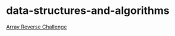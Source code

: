 # data-structures-and-algorithms

[Array Reverse Challenge](https://github.com/Judahhunger/data-structures-and-algorithms/tree/master/Challenges/reverse_array01)